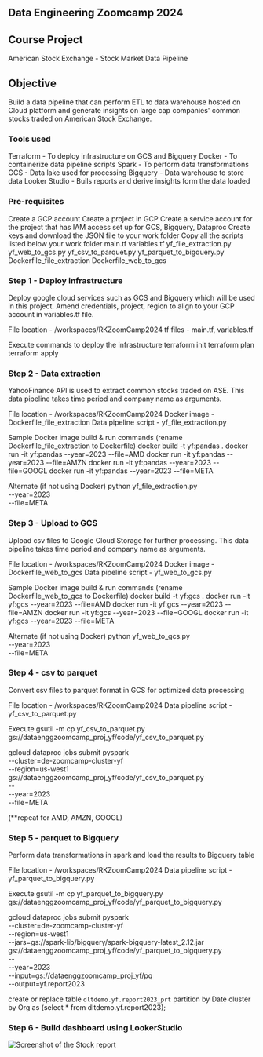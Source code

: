 ## Data Engineering Zoomcamp 2024 

## Course Project
American Stock Exchange - Stock Market Data Pipeline

## Objective
Build a data pipeline that can perform ETL to data warehouse hosted on Cloud platform and generate insights on large cap companies' common stocks traded on American Stock Exchange.

### Tools used
Terraform - To deploy infrastructure on GCS and Bigquery
Docker - To containerize data pipeline scripts
Spark - To perform data transformations 
GCS - Data lake used for processing
Bigquery - Data warehouse to store data
Looker Studio - Buils reports and derive insights form the data loaded

### Pre-requisites
Create a GCP account
Create a project in GCP
Create a service account for the project that has IAM access set up for GCS, Bigquery, Dataproc
Create keys and download the JSON file to your work folder 
Copy all the scripts listed below your work folder
  main.tf
  variables.tf
  yf_file_extraction.py
  yf_web_to_gcs.py
  yf_csv_to_parquet.py
  yf_parquet_to_bigquery.py
  Dockerfile_file_extraction
  Dockerfile_web_to_gcs

### Step 1 - Deploy infrastructure
Deploy google cloud services such as GCS and Bigquery which will be used in this project. 
Amend credentials, project, region to align to your GCP account in variables.tf file.

File location - /workspaces/RKZoomCamp2024
tf files - main.tf, variables.tf

Execute commands to deploy the infrastructure
terraform init
terraform plan
terraform apply

### Step 2 - Data extraction
YahooFinance API is used to extract common stocks traded on ASE. 
This data pipeline takes time period and company name as arguments. 

File location - /workspaces/RKZoomCamp2024
Docker image - Dockerfile_file_extraction
Data pipeline script - yf_file_extraction.py

Sample Docker image build & run commands (rename Dockerfile_file_extraction to Dockerfile)
docker build -t yf:pandas .
docker run -it yf:pandas --year=2023 --file=AMD
docker run -it yf:pandas --year=2023 --file=AMZN
docker run -it yf:pandas --year=2023 --file=GOOGL
docker run -it yf:pandas --year=2023 --file=META

Alternate (if not using Docker)
python yf_file_extraction.py \
    --year=2023 \
    --file=META

### Step 3 - Upload to GCS
Upload csv files to Google Cloud Storage for further processing. 
This data pipeline takes time period and company name as arguments. 

File location - /workspaces/RKZoomCamp2024
Docker image - Dockerfile_web_to_gcs
Data pipeline script - yf_web_to_gcs.py

Sample Docker image build & run commands (rename Dockerfile_web_to_gcs to Dockerfile)
docker build -t yf:gcs .
docker run -it yf:gcs --year=2023 --file=AMD
docker run -it yf:gcs --year=2023 --file=AMZN
docker run -it yf:gcs --year=2023 --file=GOOGL
docker run -it yf:gcs --year=2023 --file=META

Alternate (if not using Docker)
python yf_web_to_gcs.py \
    --year=2023 \
    --file=META

### Step 4 - csv to parquet
Convert csv files to parquet format in GCS for optimized data processing

File location - /workspaces/RKZoomCamp2024
Data pipeline script - yf_csv_to_parquet.py

Execute
gsutil -m cp yf_csv_to_parquet.py gs://dataenggzoomcamp_proj_yf/code/yf_csv_to_parquet.py

gcloud dataproc jobs submit pyspark \
    --cluster=de-zoomcamp-cluster-yf \
    --region=us-west1 \
    gs://dataenggzoomcamp_proj_yf/code/yf_csv_to_parquet.py \
    -- \
        --year=2023 \
        --file=META

(**repeat for AMD, AMZN, GOOGL)

### Step 5 - parquet to Bigquery
Perform data transformations in spark and load the results to Bigquery table 

File location - /workspaces/RKZoomCamp2024
Data pipeline script - yf_parquet_to_bigquery.py

Execute
gsutil -m cp yf_parquet_to_bigquery.py gs://dataenggzoomcamp_proj_yf/code/yf_parquet_to_bigquery.py

gcloud dataproc jobs submit pyspark \
    --cluster=de-zoomcamp-cluster-yf \
    --region=us-west1 \
    --jars=gs://spark-lib/bigquery/spark-bigquery-latest_2.12.jar \
    gs://dataenggzoomcamp_proj_yf/code/yf_parquet_to_bigquery.py \
    -- \
        --year=2023 \
        --input=gs://dataenggzoomcamp_proj_yf/pq \
        --output=yf.report2023

create or replace table `dltdemo.yf.report2023_prt` 
partition by Date
cluster by Org as 
(select * from dltdemo.yf.report2023);

### Step 6 - Build dashboard using LookerStudio

![Screenshot of the Stock report](https://lookerstudio.google.com/s/nPRg5eRlYAE)



